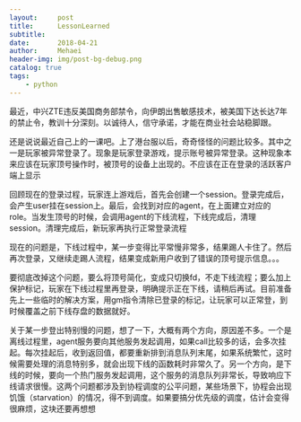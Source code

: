 ```yaml
---
layout:     post
title:      LessonLearned
subtitle:   
date:       2018-04-21
author:     Mehaei
header-img: img/post-bg-debug.png
catalog: true
tags:
    - python
---
```

最近，中兴ZTE违反美国商务部禁令，向伊朗出售敏感技术，被美国下达长达7年的禁止令，教训十分深刻。以诚待人，信守承诺，才能在商业社会站稳脚跟。

还是说说最近自己上的一课吧。上了港台服以后，奇奇怪怪的问题比较多。其中之一是玩家被异常登录了。现象是玩家登录游戏，提示账号被异常登录。这种现象本来应该在玩家顶号操作时，被顶号的设备上出现的。不应该在正在登录的活跃客户端上显示

回顾现在的登录过程，玩家连上游戏后，首先会创建一个session。登录完成后，会产生user挂在session上。最后，会找到对应的agent，在上面建立对应的role。当发生顶号的时候，会调用agent的下线流程，下线完成后，清理session。清理完成后，新玩家再执行正常登录流程

现在的问题是，下线过程中，某一步变得比平常慢非常多，结果踢人卡住了。然后再次登录，又继续走踢人流程，结果变成新用户收到了错误的顶号提示信息。。。

要彻底改掉这个问题，要么将顶号简化，变成只切换fd，不走下线流程；要么加上保护标记，玩家在下线过程里再登录，明确提示正在下线，请稍后再试。目前准备先上一些临时的解决方案，用gm指令清除已登录的标记，让玩家可以正常登，到时候覆盖之前下线存盘的数据就好。

关于某一步登出特别慢的问题，想了一下，大概有两个方向，原因差不多。一个是离线过程里，agent服务要向其他服务发起调用，如果call比较多的话，会多次挂起。每次挂起后，收到返回值，都要重新排到消息队列末尾，如果系统繁忙，这时候需要处理的消息特别多，就会出现下线的函数耗时非常久了。另一个方向，是下线的时候，要向一个热门服务发起调用，这个服务的消息队列非常长，导致响应下线请求很慢。这两个问题都涉及到协程调度的公平问题，某些场景下，协程会出现饥饿（starvation）的情况，得不到调度。如果要搞分优先级的调度，估计会变得很麻烦，这块还要再想想
